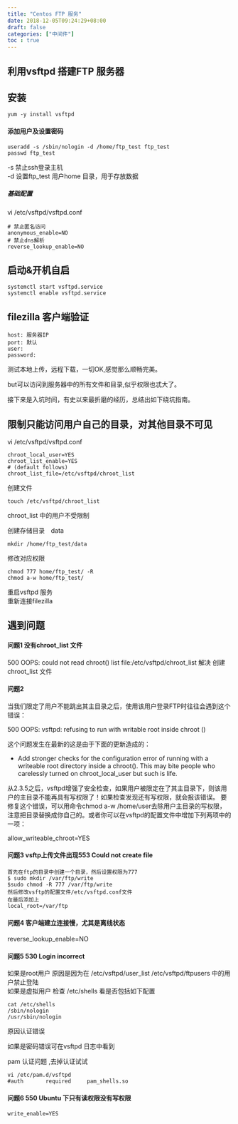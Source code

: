 ```yaml
---
title: "Centos FTP 服务"
date: 2018-12-05T09:24:29+08:00
draft: false
categories: ["中间件"]
toc : true
---
```


## 利用vsftpd 搭建FTP 服务器

## 安装
```
yum -y install vsftpd
```

#### 添加用户及设置密码

```
useradd -s /sbin/nologin -d /home/ftp_test ftp_test
passwd ftp_test
```
-s 禁止ssh登录主机         
-d 设置ftp_test 用户home 目录，用于存放数据 

##### 基础配置
vi /etc/vsftpd/vsftpd.conf
```
# 禁止匿名访问
anonymous_enable=NO
# 禁止dns解析 
reverse_lookup_enable=NO
```
## 启动&开机自启
```
systemctl start vsftpd.service
systemctl enable vsftpd.service
```
## filezilla 客户端验证
```
host: 服务器IP
port: 默认
user: 
password:
```
测试本地上传，远程下载，一切OK,感觉那么顺畅完美。

but可以访问到服务器中的所有文件和目录,似乎权限也忒大了。

接下来是入坑时间，有史以来最折磨的经历，总结出如下绕坑指南。

## 限制只能访问用户自己的目录，对其他目录不可见

vi /etc/vsftpd/vsftpd.conf
```
chroot_local_user=YES
chroot_list_enable=YES
# (default follows)
chroot_list_file=/etc/vsftpd/chroot_list
```

创建文件 
```
touch /etc/vsftpd/chroot_list
```
chroot_list 中的用户不受限制

创建存储目录　data
```
mkdir /home/ftp_test/data
```

修改对应权限
```
chmod 777 home/ftp_test/ -R
chmod a-w home/ftp_test/
```

重启vsftpd 服务    
重新连接filezilla

## 遇到问题

#### 问题1 没有chroot_list 文件
500 OOPS: could not read chroot() list file:/etc/vsftpd/chroot_list 解决 创建 chroot_list 文件

#### 问题2 
当我们限定了用户不能跳出其主目录之后，使用该用户登录FTP时往往会遇到这个错误：

500 OOPS: vsftpd: refusing to run with writable root inside chroot ()

这个问题发生在最新的这是由于下面的更新造成的：

- Add stronger checks for the configuration error of running with a writeable root directory inside a chroot(). This may bite people who carelessly turned on chroot_local_user but such is life.

从2.3.5之后，vsftpd增强了安全检查，如果用户被限定在了其主目录下，则该用户的主目录不能再具有写权限了！如果检查发现还有写权限，就会报该错误。
要修复这个错误，可以用命令chmod a-w /home/user去除用户主目录的写权限，注意把目录替换成你自己的。或者你可以在vsftpd的配置文件中增加下列两项中的一项：

allow_writeable_chroot=YES

#### 问题3 vsftp上传文件出现553 Could not create file
```
首先在ftp的目录中创建一个目录，然后设置权限为777
$ sudo mkdir /var/ftp/write
$sudo chmod -R 777 /var/ftp/write
然后修改vsftp的配置文件/etc/vsftpd.conf文件
在最后添加上
local_root=/var/ftp
```

#### 问题4 客户端建立连接慢，尤其是离线状态

reverse_lookup_enable=NO

#### 问题5 530  Login incorrect

如果是root用户 原因是因为在 /etc/vsftpd/user_list /etc/vsftpd/ftpusers 中的用户禁止登陆    
如果是虚拟用户 检查 /etc/shells 看是否包括如下配置   

```
cat /etc/shells 
/sbin/nologin
/usr/sbin/nologin

```

原因认证错误

如果是密码错误可在vsftpd 日志中看到

pam 认证问题 ,去掉认证试试

```
vi /etc/pam.d/vsftpd 
#auth       required     pam_shells.so
``` 

#### 问题6 550 Ubuntu 下只有读权限没有写权限

```
write_enable=YES
```

